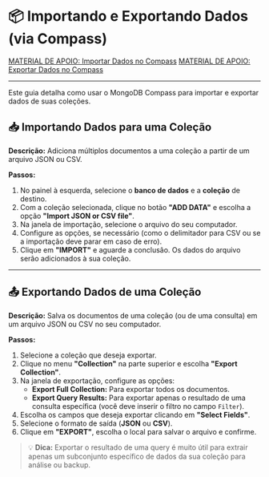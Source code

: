 # 📦 Importando e Exportando Dados (via Compass)

[MATERIAL DE APOIO: Importar Dados no Compass](https://www.mongodb.com/docs/compass/current/import-export/#import-data-into-a-collection)
[MATERIAL DE APOIO: Exportar Dados no Compass](https://www.mongodb.com/docs/compass/current/import-export/#export-data-from-a-collection)

---

Este guia detalha como usar o MongoDB Compass para importar e exportar dados de suas coleções.

## 📥 Importando Dados para uma Coleção

**Descrição:** Adiciona múltiplos documentos a uma coleção a partir de um arquivo JSON ou CSV.

**Passos:**
1.  No painel à esquerda, selecione o **banco de dados** e a **coleção** de destino.
2.  Com a coleção selecionada, clique no botão **"ADD DATA"** e escolha a opção **"Import JSON or CSV file"**.
3.  Na janela de importação, selecione o arquivo do seu computador.
4.  Configure as opções, se necessário (como o delimitador para CSV ou se a importação deve parar em caso de erro).
5.  Clique em **"IMPORT"** e aguarde a conclusão. Os dados do arquivo serão adicionados à sua coleção.

---

## 📤 Exportando Dados de uma Coleção

**Descrição:** Salva os documentos de uma coleção (ou de uma consulta) em um arquivo JSON ou CSV no seu computador.

**Passos:**
1.  Selecione a coleção que deseja exportar.
2.  Clique no menu **"Collection"** na parte superior e escolha **"Export Collection"**.
3.  Na janela de exportação, configure as opções:
    *   **Export Full Collection:** Para exportar todos os documentos.
    *   **Export Query Results:** Para exportar apenas o resultado de uma consulta específica (você deve inserir o filtro no campo `Filter`).
4.  Escolha os campos que deseja exportar clicando em **"Select Fields"**.
5.  Selecione o formato de saída (**JSON** ou **CSV**).
6.  Clique em **"EXPORT"**, escolha o local para salvar o arquivo e confirme.

> 💡 **Dica:** Exportar o resultado de uma query é muito útil para extrair apenas um subconjunto específico de dados da sua coleção para análise ou backup.
